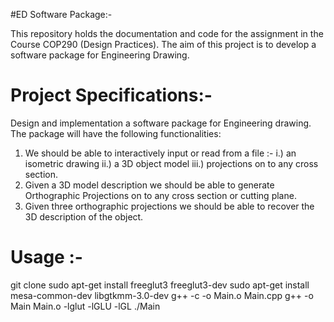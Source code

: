 #ED Software Package:-

This repository holds the documentation and code for the assignment in the Course COP290 (Design Practices). The aim of this project is to develop a software package for Engineering Drawing.

# Project Specifications:-
Design and implementation a software package for Engineering drawing. The package will
have the following functionalities:
1. We should be able to interactively input or read from a file :-
i.) an isometric drawing
ii.) a 3D object model
iii.) projections on to any cross section.
2. Given a 3D model description we should be able to generate Orthographic Projections
on to any cross section or cutting plane.
3. Given three orthographic projections we should be able to recover the 3D description
of the object.

# Usage :-
git clone <url>
sudo apt-get install freeglut3 freeglut3-dev 
sudo apt-get install mesa-common-dev libgtkmm-3.0-dev
g++ -c -o Main.o Main.cpp
g++ -o Main Main.o -lglut -lGLU -lGL 
./Main
